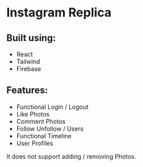 # Instagram Replica

## Built using:
* React
* Tailwind
* Firebase

## Features:
* Functional Login / Logout
* Like Photos
* Comment Photos
* Follow Unfollow / Users
* Functional Timeline
* User Profiles

It does not support adding / removing Photos.
